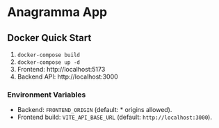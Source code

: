 # Anagramma App

## Docker Quick Start

1. `docker-compose build`
2. `docker-compose up -d`
3. Frontend: http://localhost:5173
4. Backend API: http://localhost:3000

### Environment Variables

- Backend: `FRONTEND_ORIGIN` (default: \* origins allowed).
- Frontend build: `VITE_API_BASE_URL` (default: `http://localhost:3000`).
